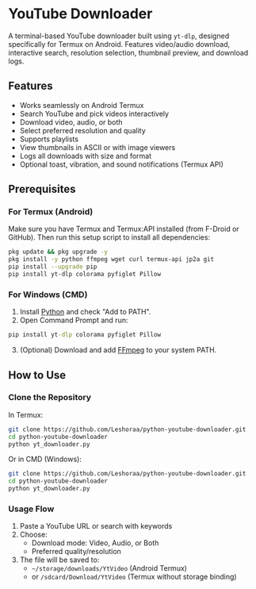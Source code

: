 # YouTube Downloader

A terminal-based YouTube downloader built using `yt-dlp`, designed specifically for Termux on Android. Features video/audio download, interactive search, resolution selection, thumbnail preview, and download logs.

## Features

- Works seamlessly on Android Termux
- Search YouTube and pick videos interactively
- Download video, audio, or both
- Select preferred resolution and quality
- Supports playlists
- View thumbnails in ASCII or with image viewers
- Logs all downloads with size and format
- Optional toast, vibration, and sound notifications (Termux API)

## Prerequisites

### For Termux (Android)

Make sure you have Termux and Termux:API installed (from F-Droid or GitHub). Then run this setup script to install all dependencies:

```bash
pkg update && pkg upgrade -y
pkg install -y python ffmpeg wget curl termux-api jp2a git
pip install --upgrade pip
pip install yt-dlp colorama pyfiglet Pillow
```

### For Windows (CMD)

1. Install [Python](https://www.python.org/downloads/) and check "Add to PATH".
2. Open Command Prompt and run:

```cmd
pip install yt-dlp colorama pyfiglet Pillow
```

3. (Optional) Download and add [FFmpeg](https://www.gyan.dev/ffmpeg/builds/) to your system PATH.

## How to Use

### Clone the Repository

In Termux:

```bash
git clone https://github.com/Leshoraa/python-youtube-downloader.git
cd python-youtube-downloader
python yt_downloader.py
```

Or in CMD (Windows):

```bash
git clone https://github.com/Leshoraa/python-youtube-downloader.git
cd python-youtube-downloader
python yt_downloader.py
```

### Usage Flow

1. Paste a YouTube URL or search with keywords
2. Choose:
   - Download mode: Video, Audio, or Both
   - Preferred quality/resolution
3. The file will be saved to:
   - `~/storage/downloads/YtVideo` (Android Termux)
   - or `/sdcard/Download/YtVideo` (Termux without storage binding)
